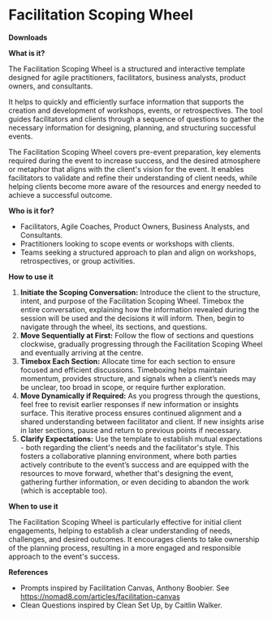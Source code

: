 # Facilitation Scoping Wheel


**Downloads**


**What is it?**

The Facilitation Scoping Wheel is a structured and interactive template designed for agile practitioners, facilitators, business analysts, product owners, and consultants.

It helps to quickly and efficiently surface information that supports the creation and development of workshops, events, or retrospectives. The tool guides facilitators and clients through a sequence of questions to gather the necessary information for designing, planning, and structuring successful events.

The Facilitation Scoping Wheel covers pre-event preparation, key elements required during the event to increase success, and the desired atmosphere or metaphor that aligns with the client's vision for the event. It enables facilitators to validate and refine their understanding of client needs, while helping clients become more aware of the resources and energy needed to achieve a successful outcome.


**Who is it for?**

- Facilitators, Agile Coaches, Product Owners, Business Analysts, and Consultants.
- Practitioners looking to scope events or workshops with clients.
- Teams seeking a structured approach to plan and align on workshops, retrospectives, or group activities.


**How to use it**

1.	**Initiate the Scoping Conversation:** Introduce the client to the structure, intent, and purpose of the Facilitation Scoping Wheel. Timebox the entire conversation, explaining how the information revealed during the session will be used and the decisions it will inform. Then, begin to navigate through the wheel, its sections, and questions.
2.	**Move Sequentially at First:** Follow the flow of sections and questions clockwise, gradually progressing through the Facilitation Scoping Wheel and eventually arriving at the centre.
3.	**Timebox Each Section:** Allocate time for each section to ensure focused and efficient discussions. Timeboxing helps maintain momentum, provides structure, and signals when a client’s needs may be unclear, too broad in scope, or require further exploration.
4.	**Move Dynamically if Required:** As you progress through the questions, feel free to revisit earlier responses if new information or insights surface. This iterative process ensures continued alignment and a shared understanding between facilitator and client. If new insights arise in later sections, pause and return to previous points if necessary.
5.	**Clarify Expectations:** Use the template to establish mutual expectations - both regarding the client's needs and the facilitator's style. This fosters a collaborative planning environment, where both parties actively contribute to the event’s success and are equipped with the resources to move forward, whether that's designing the event, gathering further information, or even deciding to abandon the work (which is acceptable too).



**When to use it**

The Facilitation Scoping Wheel is particularly effective for initial client engagements, helping to establish a clear understanding of needs, challenges, and desired outcomes. It encourages clients to take ownership of the planning process, resulting in a more engaged and responsible approach to the event's success.


**References**

- Prompts inspired by Facilitation Canvas, Anthony Boobier. See https://nomad8.com/articles/facilitation-canvas
- Clean Questions inspired by Clean Set Up, by Caitlin Walker.
